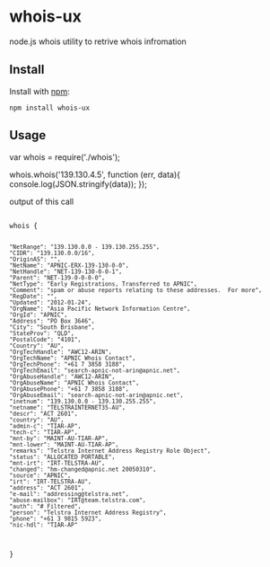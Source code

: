 # whois-ux 

node.js whois utility to retrive whois infromation

## Install

Install with [npm](http://github.com/xreader/whois):

    npm install whois-ux 

## Usage


var whois = require('./whois');

whois.whois('139.130.4.5', function (err, data){
	console.log(JSON.stringify(data));
});

output of this call

<code>
whois {

    "NetRange": "139.130.0.0 - 139.130.255.255",
    "CIDR": "139.130.0.0/16",
    "OriginAS": "",
    "NetName": "APNIC-ERX-139-130-0-0",
    "NetHandle": "NET-139-130-0-0-1",
    "Parent": "NET-139-0-0-0-0",
    "NetType": "Early Registrations, Transferred to APNIC",
    "Comment": "spam or abuse reports relating to these addresses.  For more",
    "RegDate": "",
    "Updated": "2012-01-24",
    "OrgName": "Asia Pacific Network Information Centre",
    "OrgId": "APNIC",
    "Address": "PO Box 3646",
    "City": "South Brisbane",
    "StateProv": "QLD",
    "PostalCode": "4101",
    "Country": "AU",
    "OrgTechHandle": "AWC12-ARIN",
    "OrgTechName": "APNIC Whois Contact",
    "OrgTechPhone": "+61 7 3858 3188",
    "OrgTechEmail": "search-apnic-not-arin@apnic.net",
    "OrgAbuseHandle": "AWC12-ARIN",
    "OrgAbuseName": "APNIC Whois Contact",
    "OrgAbusePhone": "+61 7 3858 3188",
    "OrgAbuseEmail": "search-apnic-not-arin@apnic.net",
    "inetnum": "139.130.0.0 - 139.130.255.255",
    "netname": "TELSTRAINTERNET35-AU",
    "descr": "ACT 2601",
    "country": "AU",
    "admin-c": "TIAR-AP",
    "tech-c": "TIAR-AP",
    "mnt-by": "MAINT-AU-TIAR-AP",
    "mnt-lower": "MAINT-AU-TIAR-AP",
    "remarks": "Telstra Internet Address Registry Role Object",
    "status": "ALLOCATED PORTABLE",
    "mnt-irt": "IRT-TELSTRA-AU",
    "changed": "hm-changed@apnic.net 20050310",
    "source": "APNIC",
    "irt": "IRT-TELSTRA-AU",
    "address": "ACT 2601",
    "e-mail": "addressing@telstra.net",
    "abuse-mailbox": "IRT@team.telstra.com",
    "auth": "# Filtered",
    "person": "Telstra Internet Address Registry",
    "phone": "+61 3 9815 5923",
    "nic-hdl": "TIAR-AP"
}
</code>

